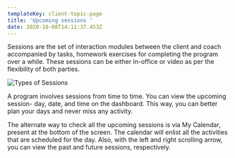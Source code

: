 ```yaml
---
templateKey: client-topic-page
title: 'Upcoming sessions '
date: 2020-10-08T14:11:37.453Z
---
```

Sessions are the set of interaction modules between the client and coach accompanied by tasks, homework exercises for completing the program over a while. These sessions can be either in-office or video as per the flexibility of both parties. 

![Types of Sessions](/img/session-types-i.png "Types of Sessions")

A program involves sessions from time to time. You can view the upcoming session- day, date, and time on the dashboard. This way, you can better plan your days and never miss any activity. 

The alternate way to check all the upcoming sessions is via My Calendar, present at the bottom of the screen.  The calendar will enlist all the activities that are scheduled for the day. Also, with the left and right scrolling arrow, you can view the past and future sessions, respectively.
